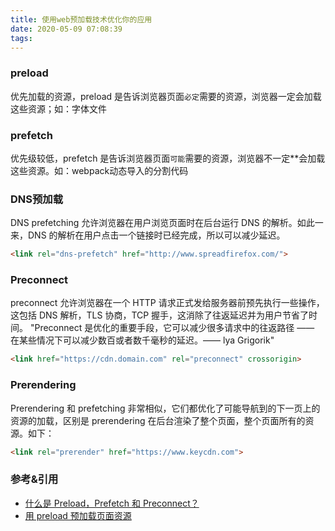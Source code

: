 ```yaml
---
title: 使用web预加载技术优化你的应用
date: 2020-05-09 07:08:39
tags:
---
```


### preload
优先加载的资源，preload 是告诉浏览器页面`必定`需要的资源，浏览器一定会加载这些资源；如：字体文件
<!-- more -->
### prefetch
优先级较低，prefetch 是告诉浏览器页面`可能`需要的资源，浏览器不一定**会加载这些资源。如：webpack动态导入的分割代码


### DNS预加载
DNS prefetching 允许浏览器在用户浏览页面时在后台运行 DNS 的解析。如此一来，DNS 的解析在用户点击一个链接时已经完成，所以可以减少延迟。
```html
<link rel="dns-prefetch" href="http://www.spreadfirefox.com/">
```
<!-- more -->
### Preconnect
preconnect 允许浏览器在一个 HTTP 请求正式发给服务器前预先执行一些操作，这包括 DNS 解析，TLS 协商，TCP 握手，这消除了往返延迟并为用户节省了时间。
"Preconnect 是优化的重要手段，它可以减少很多请求中的往返路径 —— 在某些情况下可以减少数百或者数千毫秒的延迟。—— lya Grigorik"
```html
<link href="https://cdn.domain.com" rel="preconnect" crossorigin>
```

### Prerendering
Prerendering 和 prefetching 非常相似，它们都优化了可能导航到的下一页上的资源的加载，区别是 prerendering 在后台渲染了整个页面，整个页面所有的资源。如下：
```html
<link rel="prerender" href="https://www.keycdn.com">
```

### 参考&引用 
* [什么是 Preload，Prefetch 和 Preconnect？](https://github.com/fi3ework/blog/issues/32)
* [用 preload 预加载页面资源](https://zhuanlan.zhihu.com/p/33759023#:~:text=%E5%A6%82%E4%BD%95%E5%8C%BA%E5%88%86preload%20%E5%92%8Cprefetch,%E4%B8%80%E5%AE%9A%E4%BC%9A%E5%8A%A0%E8%BD%BD%E8%BF%99%E4%BA%9B%E8%B5%84%E6%BA%90%E3%80%82)
